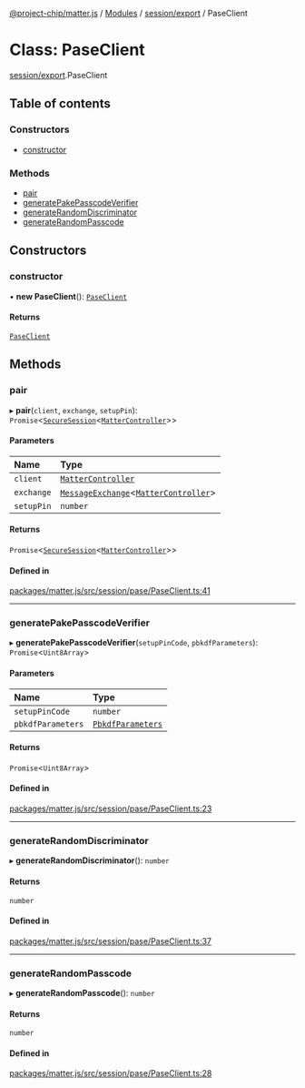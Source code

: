 [@project-chip/matter.js](../README.md) / [Modules](../modules.md) / [session/export](../modules/session_export.md) / PaseClient

# Class: PaseClient

[session/export](../modules/session_export.md).PaseClient

## Table of contents

### Constructors

- [constructor](session_export.PaseClient.md#constructor)

### Methods

- [pair](session_export.PaseClient.md#pair)
- [generatePakePasscodeVerifier](session_export.PaseClient.md#generatepakepasscodeverifier)
- [generateRandomDiscriminator](session_export.PaseClient.md#generaterandomdiscriminator)
- [generateRandomPasscode](session_export.PaseClient.md#generaterandompasscode)

## Constructors

### constructor

• **new PaseClient**(): [`PaseClient`](session_export.PaseClient.md)

#### Returns

[`PaseClient`](session_export.PaseClient.md)

## Methods

### pair

▸ **pair**(`client`, `exchange`, `setupPin`): `Promise`\<[`SecureSession`](session_export.SecureSession.md)\<[`MatterController`](export._internal_.MatterController.md)\>\>

#### Parameters

| Name | Type |
| :------ | :------ |
| `client` | [`MatterController`](export._internal_.MatterController.md) |
| `exchange` | [`MessageExchange`](protocol_export.MessageExchange.md)\<[`MatterController`](export._internal_.MatterController.md)\> |
| `setupPin` | `number` |

#### Returns

`Promise`\<[`SecureSession`](session_export.SecureSession.md)\<[`MatterController`](export._internal_.MatterController.md)\>\>

#### Defined in

[packages/matter.js/src/session/pase/PaseClient.ts:41](https://github.com/project-chip/matter.js/blob/6d3b6a5d957d88a9231d6ecab4bb41f8133112be/packages/matter.js/src/session/pase/PaseClient.ts#L41)

___

### generatePakePasscodeVerifier

▸ **generatePakePasscodeVerifier**(`setupPinCode`, `pbkdfParameters`): `Promise`\<`Uint8Array`\>

#### Parameters

| Name | Type |
| :------ | :------ |
| `setupPinCode` | `number` |
| `pbkdfParameters` | [`PbkdfParameters`](../interfaces/crypto_export.PbkdfParameters.md) |

#### Returns

`Promise`\<`Uint8Array`\>

#### Defined in

[packages/matter.js/src/session/pase/PaseClient.ts:23](https://github.com/project-chip/matter.js/blob/6d3b6a5d957d88a9231d6ecab4bb41f8133112be/packages/matter.js/src/session/pase/PaseClient.ts#L23)

___

### generateRandomDiscriminator

▸ **generateRandomDiscriminator**(): `number`

#### Returns

`number`

#### Defined in

[packages/matter.js/src/session/pase/PaseClient.ts:37](https://github.com/project-chip/matter.js/blob/6d3b6a5d957d88a9231d6ecab4bb41f8133112be/packages/matter.js/src/session/pase/PaseClient.ts#L37)

___

### generateRandomPasscode

▸ **generateRandomPasscode**(): `number`

#### Returns

`number`

#### Defined in

[packages/matter.js/src/session/pase/PaseClient.ts:28](https://github.com/project-chip/matter.js/blob/6d3b6a5d957d88a9231d6ecab4bb41f8133112be/packages/matter.js/src/session/pase/PaseClient.ts#L28)
